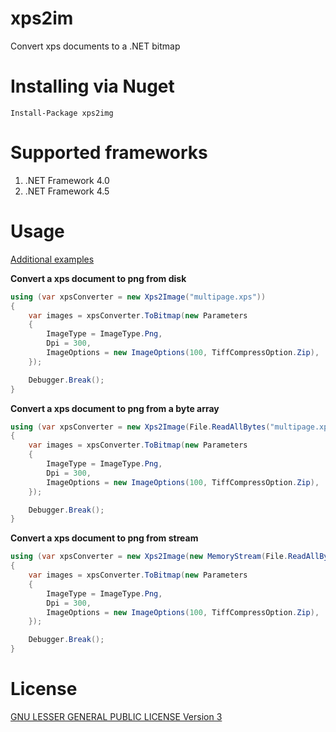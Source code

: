 xps2im
=========

Convert xps documents to a .NET bitmap

Installing via Nuget
====================

	Install-Package xps2img

Supported frameworks
====================

1. .NET Framework 4.0
2. .NET Framework 4.5

Usage
=====

[Additional examples](https://github.com/peters/xps2image/blob/master/src/xps2img.tests/Xps2ImageTests.cs)

**Convert a xps document to png from disk**

```cs
using (var xpsConverter = new Xps2Image("multipage.xps"))
{
	var images = xpsConverter.ToBitmap(new Parameters
	{
		ImageType = ImageType.Png,
		Dpi = 300,
		ImageOptions = new ImageOptions(100, TiffCompressOption.Zip),                    
	});

	Debugger.Break();
}
```

**Convert a xps document to png from a byte array**

```cs
using (var xpsConverter = new Xps2Image(File.ReadAllBytes("multipage.xps")))
{
	var images = xpsConverter.ToBitmap(new Parameters
	{
		ImageType = ImageType.Png,
		Dpi = 300,
		ImageOptions = new ImageOptions(100, TiffCompressOption.Zip),                    
	});

	Debugger.Break();
}
```

**Convert a xps document to png from stream**

```cs
using (var xpsConverter = new Xps2Image(new MemoryStream(File.ReadAllBytes("multipage.xps"))))
{
	var images = xpsConverter.ToBitmap(new Parameters
	{
		ImageType = ImageType.Png,
		Dpi = 300,
		ImageOptions = new ImageOptions(100, TiffCompressOption.Zip),                    
	});

	Debugger.Break();
}
```

License
=======

[GNU LESSER GENERAL PUBLIC LICENSE Version 3](https://github.com/peters/xps2img/blob/master/LICENSE)
